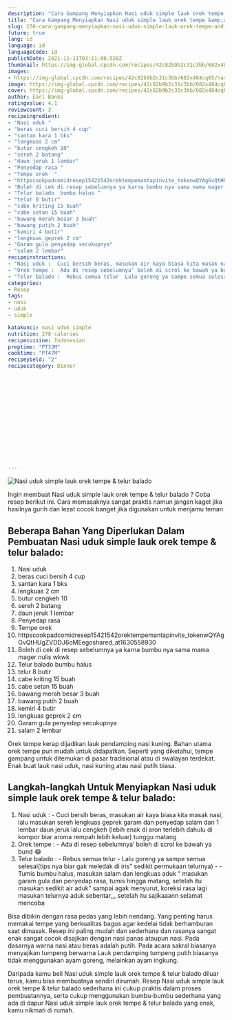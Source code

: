 ```yaml
---
description: "Cara Gampang Menyiapkan Nasi uduk simple lauk orek tempe &amp;amp; telur balado Anti Gagal"
title: "Cara Gampang Menyiapkan Nasi uduk simple lauk orek tempe &amp;amp; telur balado Anti Gagal"
slug: 156-cara-gampang-menyiapkan-nasi-uduk-simple-lauk-orek-tempe-and-amp-telur-balado-anti-gagal
future: true
lang: id
language: id
languageCode: id
publishDate: 2021-11-11T03:11:06.528Z 
thumbnail: https://img-global.cpcdn.com/recipes/42c82b9b2c31c3bb/682x484cq65/nasi-uduk-simple-lauk-orek-tempe-telur-balado-foto-resep-utama.png
images:
- https://img-global.cpcdn.com/recipes/42c82b9b2c31c3bb/682x484cq65/nasi-uduk-simple-lauk-orek-tempe-telur-balado-foto-resep-utama.png
image: https://img-global.cpcdn.com/recipes/42c82b9b2c31c3bb/682x484cq65/nasi-uduk-simple-lauk-orek-tempe-telur-balado-foto-resep-utama.png
cover: https://img-global.cpcdn.com/recipes/42c82b9b2c31c3bb/682x484cq65/nasi-uduk-simple-lauk-orek-tempe-telur-balado-foto-resep-utama.png
author: Earl Banks
ratingvalue: 4.1
reviewcount: 3
recipeingredient:
- "Nasi uduk "
- "beras cuci bersih 4 cup"
- "santan kara 1 bks"
- "lengkuas 2 cm"
- "butur cengkeh 10"
- "sereh 2 batang"
- "daun jeruk 1 lembar"
- "Penyedap rasa "
- "Tempe orek  "
- "httpscookpadcomidresep15421542orektempemantapinvite_tokenwQYAgGvQtHUgZVDDJ6oMEegoshared_at1630558930 "
- "Boleh di cek di resep sebelumnya ya karna bumbu nya sama mama mager nulis wkwk "
- "Telur balado  bumbu halus "
- "telur 8 butir"
- "cabe kriting 15 buah"
- "cabe setan 15 buah"
- "bawang merah besar 3 buah"
- "bawang putih 2 buah"
- "kemiri 4 butir"
- "lengkuas geprek 2 cm"
- "Garam gula penyedap secukupnya"
- "salam 2 lembar"
recipeinstructions:
- "Nasi uduk :  Cuci bersih beras, masukan air kaya biasa kita masak nasi, lalu masukan sereh lengkuas geprek garam dan penyedap salam dan 1 lembar daun jeruk lalu cengkeh (lebih enak di aron terlebih dahulu di kompor biar aroma rempah lebih keluar) tunggu matang"
- "Orek tempe :  Ada di resep sebelumnya’ boleh di scrol ke bawah ya bund 😂"
- "Telur balado :  Rebus semua telur  Lalu goreng ya sampe semua selesai(tips nya biar gak meledak di iris” sedikit permukaan telurnya)   Tumis bumbu halus, masukan salam dan lengkuas aduk “ masukan garam gula dan penyedap rasa, tumis hingga matang, setelah itu masukan sedikit air aduk” sampai agak menyurut, koreksi rasa lagi masukan telurnya aduk sebentar,,, setelah itu sajikaaann selamat mencoba"
categories:
- Resep
tags:
- nasi
- uduk
- simple

katakunci: nasi uduk simple 
nutrition: 278 calories
recipecuisine: Indonesian
preptime: "PT33M"
cooktime: "PT47M"
recipeyield: "2"
recipecategory: Dinner


     
    
    
    
    
    
    
    
    
    
    
      
    
---
```



![Nasi uduk simple lauk orek tempe &amp; telur balado](https://img-global.cpcdn.com/recipes/42c82b9b2c31c3bb/682x484cq65/nasi-uduk-simple-lauk-orek-tempe-telur-balado-foto-resep-utama.png)

Ingin membuat Nasi uduk simple lauk orek tempe &amp; telur balado ? Coba resep berikut ini. Cara memasaknya sangat praktis namun jangan kaget jika hasilnya gurih dan lezat cocok banget jika digunakan untuk menjamu teman

<!--inarticleads1-->

## Beberapa Bahan Yang Diperlukan Dalam Pembuatan Nasi uduk simple lauk orek tempe &amp; telur balado:

1. Nasi uduk 
1. beras cuci bersih 4 cup
1. santan kara 1 bks
1. lengkuas 2 cm
1. butur cengkeh 10
1. sereh 2 batang
1. daun jeruk 1 lembar
1. Penyedap rasa 
1. Tempe orek  
1. httpscookpadcomidresep15421542orektempemantapinvite_tokenwQYAgGvQtHUgZVDDJ6oMEegoshared_at1630558930 
1. Boleh di cek di resep sebelumnya ya karna bumbu nya sama mama mager nulis wkwk 
1. Telur balado  bumbu halus 
1. telur 8 butir
1. cabe kriting 15 buah
1. cabe setan 15 buah
1. bawang merah besar 3 buah
1. bawang putih 2 buah
1. kemiri 4 butir
1. lengkuas geprek 2 cm
1. Garam gula penyedap secukupnya
1. salam 2 lembar

Orek tempe kerap dijadikan lauk pendamping nasi kuning. Bahan utama orek tempe pun mudah untuk didapatkan. Seperti yang diketahui, tempe gampang untuk ditemukan di pasar tradisional atau di swalayan terdekat. Enak buat lauk nasi uduk, nasi kuning atau nasi putih biasa. 

<!--inarticleads2-->

## Langkah-langkah Untuk Menyiapkan Nasi uduk simple lauk orek tempe &amp; telur balado:

1. Nasi uduk :  - Cuci bersih beras, masukan air kaya biasa kita masak nasi, lalu masukan sereh lengkuas geprek garam dan penyedap salam dan 1 lembar daun jeruk lalu cengkeh (lebih enak di aron terlebih dahulu di kompor biar aroma rempah lebih keluar) tunggu matang
1. Orek tempe :  - Ada di resep sebelumnya’ boleh di scrol ke bawah ya bund 😂
1. Telur balado :  - Rebus semua telur  - Lalu goreng ya sampe semua selesai(tips nya biar gak meledak di iris” sedikit permukaan telurnya)  -  - Tumis bumbu halus, masukan salam dan lengkuas aduk “ masukan garam gula dan penyedap rasa, tumis hingga matang, setelah itu masukan sedikit air aduk” sampai agak menyurut, koreksi rasa lagi masukan telurnya aduk sebentar,,, setelah itu sajikaaann selamat mencoba


Bisa dibikin dengan rasa pedas yang lebih nendang. Yang penting harus memakai tempe yang berkualitas bagus agar kedelai tidak berhamburan saat dimasak. Resep ini paling mudah dan sederhana dan rasanya sangat enak sangat cocok disajikan dengan nasi panas ataupun nasi. Pada dasarnya warna nasi atau beras adalah putih. Pada acara sakral biasanya menyajikan tumpeng berwarna Lauk pendamping tumpeng putih biasanya tidak menggunakan ayam goreng, melainkan ayam ingkung. 

Daripada kamu beli  Nasi uduk simple lauk orek tempe &amp; telur balado  diluar terus, kamu  bisa membuatnya sendiri dirumah. Resep  Nasi uduk simple lauk orek tempe &amp; telur balado  sederhana ini cukup praktis dalam proses pembuatannya, serta cukup menggunakan bumbu-bumbu sederhana yang ada di dapur  Nasi uduk simple lauk orek tempe &amp; telur balado  yang enak, kamu nikmati di rumah.
